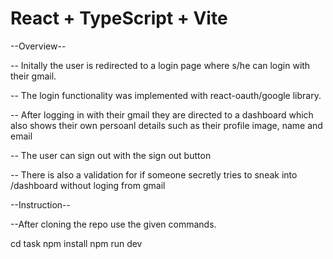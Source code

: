 # React + TypeScript + Vite

--Overview--

-- Initally the user is redirected to a login page where s/he can login with their gmail.

-- The login functionality was implemented with react-oauth/google library.

-- After logging in with their gmail they are directed to a dashboard which also shows their own persoanl details such as their profile image, name and email

-- The user can sign out with the sign out button

-- There is also a validation for if someone secretly tries to sneak into /dashboard without loging from gmail

--Instruction--

--After cloning the repo use the given commands.

cd task
npm install
npm run dev
